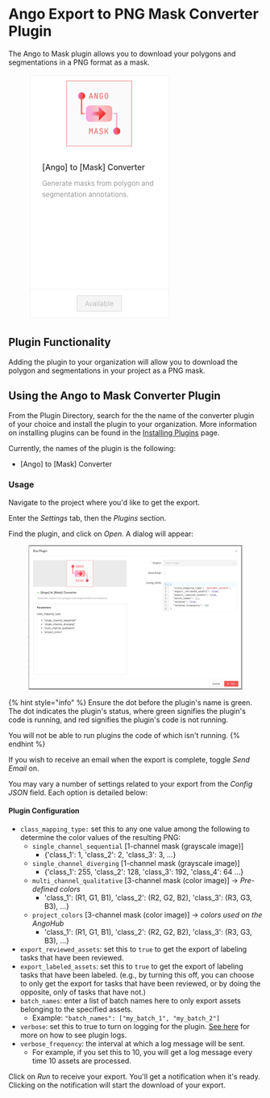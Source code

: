 # Ango Export to PNG Mask Converter Plugin

The Ango to Mask plugin allows you to download your polygons and segmentations in a PNG format as a mask.

<figure><img src="../../.gitbook/assets/image.png" alt=""><figcaption></figcaption></figure>

## Plugin Functionality

Adding the plugin to your organization will allow you to download the polygon and segmentations in your project as a PNG mask.

## Using the Ango to Mask Converter Plugin

From the Plugin Directory, search for the the name of the converter plugin of your choice and install the plugin to your organization. More information on installing plugins can be found in the [Installing Plugins](../installing-plugins.md) page.

Currently, the names of the plugin is the following:

* \[Ango] to \[Mask] Converter

### Usage

Navigate to the project where you'd like to get the export.

Enter the _Settings_ tab, then the _Plugins_ section.

Find the plugin, and click on _Open._ A dialog will appear:

<figure><img src="../../.gitbook/assets/image (8).png" alt=""><figcaption></figcaption></figure>

{% hint style="info" %}
Ensure the dot before the plugin's name is green. The dot indicates the plugin's status, where green signifies the plugin's code is running, and red signifies the plugin's code is not running.

You will not be able to run plugins the code of which isn't running.
{% endhint %}

If you wish to receive an email when the export is complete, toggle _Send Email_ on.

You may vary a number of settings related to your export from the _Config JSON_ field. Each option is detailed below:

#### Plugin Configuration

* `class_mapping_type:` set this to any one value among the following to determine the color values of the resulting PNG:
  * `single_channel_sequential` \[1-channel mask (grayscale image)]
    * {'class\_1': 1, 'class\_2': 2, 'class\_3': 3, ...}
  * `single_channel_diverging` \[1-channel mask (grayscale image)]
    * {'class\_1': 255, 'class\_2': 128, 'class\_3': 192, 'class\_4': 64 ...}
  * `multi_channel_qualitative` \[3-channel mask (color image)] → _Pre-defined colors_
    * 'class\_1': (R1, G1, B1), 'class\_2': (R2, G2, B2), 'class\_3': (R3, G3, B3), ...}
  * `project_colors` \[3-channel mask (color image)] → _colors used on the AngoHub_
    * 'class\_1': (R1, G1, B1), 'class\_2': (R2, G2, B2), 'class\_3': (R3, G3, B3), ...}
* `export_reviewed_assets`: set this to `true` to get the export of labeling tasks that have been reviewed.
* `export_labeled_assets`: set this to `true` to get the export of labeling tasks that have been labeled. (e.g., by turning this off, you can choose to only get the export for tasks that have been reviewed, or by doing the opposite, only of tasks that have not.)
* `batch_names`: enter a list of batch names here to only export assets belonging to the specified assets.
  * Example: `"batch_names": ["my_batch_1", "my_batch_2"]`
* `verbose`: set this to true to turn on logging for the plugin. [See here](../monitoring-plugin-progress.md) for more on how to see plugin logs.
* `verbose_frequency`: the interval at which a log message will be sent.
  * For example, if you set this to 10, you will get a log message every time 10 assets are processed.

Click on _Run_ to receive your export. You'll get a notification when it's ready. Clicking on the notification will start the download of your export.
